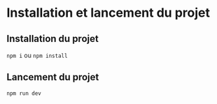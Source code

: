 # Installation et lancement du projet 
 
## Installation du projet 

` npm i ` ou ` npm install `

## Lancement du projet 

` npm run dev `